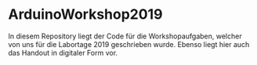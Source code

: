 # ArduinoWorkshop2019

In diesem Repository liegt der Code für die Workshopaufgaben, welcher von uns für die Labortage 2019 geschrieben wurde. Ebenso liegt hier auch das Handout in digitaler Form vor.

